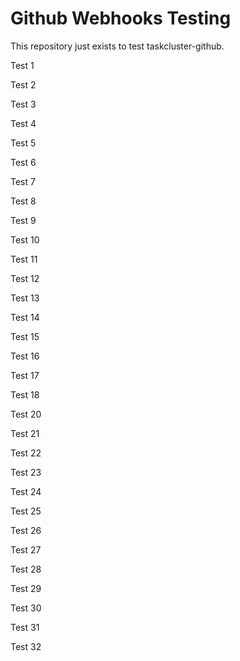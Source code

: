 # Github Webhooks Testing
This repository just exists to test taskcluster-github.

Test 1

Test 2

Test 3

Test 4

Test 5

Test 6

Test 7

Test 8

Test 9

Test 10

Test 11

Test 12

Test 13

Test 14

Test 15

Test 16

Test 17

Test 18

Test 20

Test 21

Test 22

Test 23

Test 24

Test 25

Test 26

Test 27

Test 28

Test 29

Test 30

Test 31

Test 32
